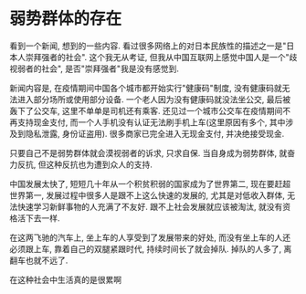 # 弱势群体的存在

看到一个新闻, 想到的一些内容. 看过很多网络上的对日本民族性的描述之一是"日本人崇拜强者的社会". 这个我无从考证, 但我从中国互联网上感觉中国人是一个"歧视弱者的社会", 是否"崇拜强者"我是没有感觉到.

新闻内容是, 在疫情期间中国各个城市都开始实行"健康码"制度, 没有健康码就无法进入部分场所或使用部分设备. 一个老人因为没有健康码就没法坐公交, 最后被轰下了公交车, 这里不单单是司机还有乘客. 还见过一个城市公交车在疫情期间不再支持现金支付, 而一个人手机没有认证无法刷手机上车(这里原因有多个, 其中涉及到隐私泄露, 身份证盗用). 很多商家已完全进入无现金支付, 并决绝接受现金.

只要自己不是弱势群体就会漠视弱者的诉求, 只求自保. 当自身成为弱势群体, 就奋力反抗, 但这种反抗也为遭到众人的支持.

中国发展太快了, 短短几十年从一个积贫积弱的国家成为了世界第二, 现在要赶超世界第一, 发展过程中很多人是跟不上这么快速的发展的, 尤其是对低收入群体, 无法快速学习新鲜事物的人充满了不友好. 跟不上社会发展就应该被淘汰, 就没有资格活下去一样.

在这两飞驰的汽车上, 坐上车的人享受到了发展带来的好处, 而没有坐上车的人还必须跟上车, 靠着自己的双腿紧跟时代, 持续时间长了就会掉队. 掉队的人多了, 离翻车也就不远了.

在这种社会中生活真的是很累啊
